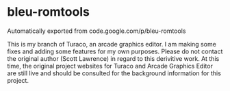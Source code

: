 # bleu-romtools

Automatically exported from code.google.com/p/bleu-romtools

This is my branch of Turaco, an arcade graphics editor. I am making some fixes and adding some features for my own purposes. Please do not contact the original author (Scott Lawrence) in regard to this derivitive work. At this time, the original project websites for Turaco and Arcade Graphics Editor are still live and should be consulted for the background information for this project. 
